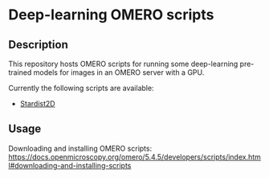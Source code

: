 # Deep-learning OMERO scripts

## Description

This repository hosts OMERO scripts for running some deep-learning pre-trained models for images in an OMERO server with a GPU.

Currently the following scripts are available:
  - [Stardist2D]()
  
## Usage

Downloading and installing OMERO scripts: https://docs.openmicroscopy.org/omero/5.4.5/developers/scripts/index.html#downloading-and-installing-scripts
